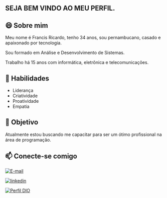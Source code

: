 
##  SEJA BEM VINDO AO MEU PERFIL.

## 😄 Sobre mim
Meu nome é Francis Ricardo, tenho 34 anos, sou pernambucano, casado e apaixonado por tecnologia. 

Sou formado em Análise e Desenvolvimento de Sistemas.

Trabalho há 15 anos com informática, eletrônica e telecomunicações.


  
## 🧠 Habilidades
- Liderança
- Criatividade
- Proatividade
- Empatia


## 🚀 Objetivo
Atualmente estou buscando me capacitar para ser um ótimo profissional na área de programação.

## 📫  Conecte-se comigo

[![E-mail](https://img.shields.io/badge/-Email-000?style=for-the-badge&logo=microsoft-outlook&logoColor=E94D5F)](mailto:ricardof23silva@gmail.com)

[![linkedin](https://img.shields.io/badge/linkedin-0A66C2?style=for-the-badge&logo=linkedin&logoColor=white)](https://www.linkedin.com/in/francis-r-478983177/)


[![Perfil DIO](https://img.shields.io/badge/-%20Perfil%20na%20DIO-30A3DC?style=for-the-badge)](https://www.dio.me/users/ricardof23silva)
